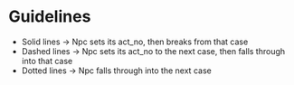 # Guidelines
- Solid lines -> Npc sets its act_no, then breaks from that case
- Dashed lines -> Npc sets its act_no to the next case, then falls through into that case
- Dotted lines -> Npc falls through into the next case
